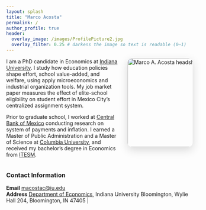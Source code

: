 ```yaml
---
layout: splash
title: "Marco Acosta"
permalink: /
author_profile: true
header:
  overlay_image: /images/ProfilePicture2.jpg
  overlay_filter: 0.25 # darkens the image so text is readable (0–1)
---
```



<!-- Headshot floated to the right, aligned with your intro -->
<img src="{{ '/images/Intento.png' | relative_url }}"
     alt="Marco A. Acosta headshot"
     style="float:right; width:240px; max-width:35%; margin: 0 0 1rem 1.5rem; border-radius: 12px; box-shadow: 0 8px 24px rgba(0,0,0,.15);"
     loading="lazy">

I am a PhD candidate in Economics at [Indiana University](https://bloomington.iu.edu/index.html). I study how education policies shape effort, school value-added, and welfare, using apply microeconomics and industrial organization tools. My job market paper measures the effect of elite-school eligibility on student effort in Mexico City’s centralized assignment system. 


Prior to graduate school, I worked at [Central Bank of Mexico](https://www.banxico.org.mx) conducting research on system of payments and inflation. I earned a Master of Public Administration and a Master of Science at [Columbia University](https://www.columbia.edu/), and received my bachelor’s degree in Economics from [ITESM](https://tec.mx/).

<div style="clear: both;"></div>


### Contact Information

**Email**  [macostac@iu.edu](mailto:macostac@iu.edu)   
**Address**  [Department of Economics](https://economics.indiana.edu), Indiana University Bloomington, Wylie Hall 204, Bloomington, IN 47405 |
